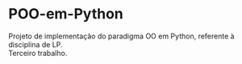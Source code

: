 # POO-em-Python
Projeto de implementação do paradigma OO em Python, referente à disciplina de LP.<br>
Terceiro trabalho.
